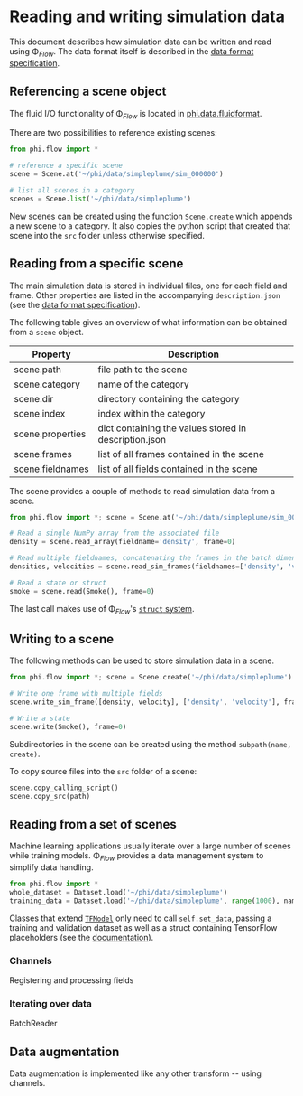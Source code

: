 # Reading and writing simulation data

This document describes how simulation data can be written and read using Φ<sub>*Flow*</sub>.
The data format itself is described in the [data format specification](Scene_Format_Specification.md).


## Referencing a scene object

The fluid I/O functionality of Φ<sub>*Flow*</sub> is located in [phi.data.fluidformat](../phi/data/fluidformat.py).

There are two possibilities to reference existing scenes:

```python
from phi.flow import *

# reference a specific scene
scene = Scene.at('~/phi/data/simpleplume/sim_000000')

# list all scenes in a category
scenes = Scene.list('~/phi/data/simpleplume')
```

New scenes can be created using the function `Scene.create` which appends a new scene to a category.
It also copies the python script that created that scene into the `src` folder unless otherwise specified.



## Reading from a specific scene

The main simulation data is stored in individual files, one for each field and frame.
Other properties are listed in the accompanying `description.json` (see the [data format specification](Scene_Format_Specification.md)).

The following table gives an overview of what information can be obtained from a `scene` object.

| Property  | Description  |
|---|---|
| scene.path  | file path to the scene  |
| scene.category  | name of the category  |
| scene.dir  | directory containing the category  |
| scene.index  | index within the category  |
|  scene.properties | dict containing the values stored in description.json  |
| scene.frames  | list of all frames contained in the scene  |
| scene.fieldnames  | list of all fields contained in the scene  |

The scene provides a couple of methods to read simulation data from a scene.
```python
from phi.flow import *; scene = Scene.at('~/phi/data/simpleplume/sim_000000')

# Read a single NumPy array from the associated file
density = scene.read_array(fieldname='density', frame=0)  

# Read multiple fieldnames, concatenating the frames in the batch dimension
densities, velocities = scene.read_sim_frames(fieldnames=['density', 'velocity'], frames=range(16))

# Read a state or struct
smoke = scene.read(Smoke(), frame=0)
```

The last call makes use of Φ<sub>*Flow*</sub>'s [`struct` system](Structs.md).


## Writing to a scene

The following methods can be used to store simulation data in a scene.

```python
from phi.flow import *; scene = Scene.create('~/phi/data/simpleplume')

# Write one frame with multiple fields
scene.write_sim_frame([density, velocity], ['density', 'velocity'], frame=0)

# Write a state
scene.write(Smoke(), frame=0)
```


Subdirectories in the scene can be created using the method `subpath(name, create)`.

To copy source files into the `src` folder of a scene:
```python
scene.copy_calling_script()
scene.copy_src(path)
```


## Reading from a set of scenes

Machine learning applications usually iterate over a large number of scenes while training models.
Φ<sub>*Flow*</sub> provides a data management system to simplify data handling.

```python
from phi.flow import *
whole_dataset = Dataset.load('~/phi/data/simpleplume')
training_data = Dataset.load('~/phi/data/simpleplume', range(1000), name='train')
```

Classes that extend [`TFModel`](../phi/tf/model.py) only need to call `self.set_data`, passing a training and validation dataset as well as a struct containing TensorFlow placeholders (see the [documentation](Interactive_Training_Apps.md)).

### Channels

Registering and processing fields

### Iterating over data

BatchReader

## Data augmentation

Data augmentation is implemented like any other transform -- using channels.